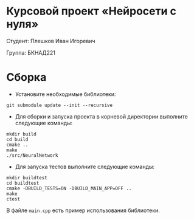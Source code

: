 # Курсовой проект «Нейросети с нуля»
Студент: Плешков Иван Игоревич

Группа: БКНАД221

# Сборка
* Установите необходимые библиотеки:
```
git submodule update --init --recursive
```
* Для сборки и запуска проекта в корневой директории выполните следующие команды:
```shell
mkdir build
cd build
cmake ..
make
./src/NeuralNetwork
```
* Для запуска тестов выполните следующие команды:
```shell
mkdir buildtest
cd buildtest
cmake -DBUILD_TESTS=ON -DBUILD_MAIN_APP=OFF ..
make
ctest
```
В файле ```main.cpp``` есть пример использования библиотеки.